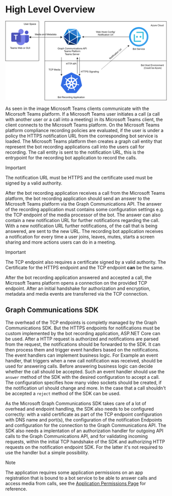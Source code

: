 # High Level Overview

![Image 1](../images/Overview.svg)

As seen in the image Microsoft Teams clients communicate with the Micorsoft Teams platform. If a Microsoft Teams user initiates a call (a call with another user or a call into a meeting) in its Microsoft Teams client, the client connects to the Microsoft Teams platform. On the Microsoft Teams platform compliance recording policies are evaluated, if the user is under a policy the HTTPS notification URL from the corresponding bot service is loaded. The Microsoft Teams platform then creates a graph call entity that represent the bot recording applications call into the users call for recording. The call entity is sent to the notification URL, this is the entrypoint for the recording bot application to record the calls.

> [!IMPORTANT]  
> The notification URL must be HTTPS and the certificate used must be signed by a valid authority.

After the bot recording application receives a call from the Microsoft Teams platform, the bot recording application should send an answer to the Microsoft Teams platform via the Graph Communications API. The answer of the recording application must contains some configuration settings e.g. the TCP endpoint of the media processor of the bot. The answer can also contain a new notification URL for further notifications regarding the call. With a new notification URL further notifications, of the call that is being answered, are sent to the new URL. The recording bot application receives a notification for every time a user joins, leaves, mutes, starts a screen sharing and more actions users can do in a meeting.

> [!IMPORTANT]  
> The TCP endpoint also requires a certificate signed by a valid authority. The Certificate for the HTTPS endpoint and the TCP endpoint **can** be the same.

After the bot recording application answered and accepted a call, the Microsoft Teams platform opens a connection on the provided TCP endpoint. After an initial handshake for authorization and encryption, metadata and media events are transferred via the TCP connection.

## Graph Communications SDK

The overhead of the TCP endpoints is completly managed by the Graph Communications SDK. But the HTTPS endpoints for notifications must be custom implemented by the bot recording application, ASP.NET Core can be used. After a HTTP request is authorized and notifications are parsed from the request, the notifications should be forwarded to the SDK. It can then process them and trigger event handlers based on the notifications. The event handlers can implement business logic. For Example an event handler, that triggers when a new call notification was received, should be used for answering calls. Before answering business logic can decide whether the call should be accepted. Such an event handler should use the `answer` method of the SDK with the desired configuration to accept a call. The configuration specifies how many video sockets should be created, if the notification url should change and more. In the case that a call shouldn't be accepted a `reject` method of the SDK can be used.

As the Microsoft Graph Communications SDK takes care of a lot of overhead and endpoint handling, the SDK also needs to be configured correctly: with a valid certificate as part of the TCP endpoint configuration with DNS name and port(s), the configuration of the notification Endpoints and configuration for the connection to the Graph Communications API. The SDK also needs a implentation of an authorization handler for outgoing API calls to the Graph Communications API, and for validating incoming requests, within the initial TCP handshake of the SDK and authorizing HTTP requests on the notification endpoint SDK. For the latter it's not required to use the handler but a simple possibility.

> [!NOTE]  
> The application requires some application permissions on an app registration that is bound to a bot service to be able to answer calls and access media from calls, see the [Application Permissions Page](./recording-bot-permission.md) for reference.
